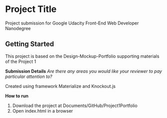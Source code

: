 # Project Title 
Project submission for Google Udacity Front-End Web Developer Nanodegree 
## Getting Started
This project is based on the Design-Mockup-Portfolio supporting materials of the Project 1

**Submission Details**
*Are there any areas you would like your reviewer to pay particular attention to?*

Created using framework Materialize and Knockout.js

**How to run**
1. Download the project at Documents/GitHub/Project1Portfolio
2. Open index.html in a browser

